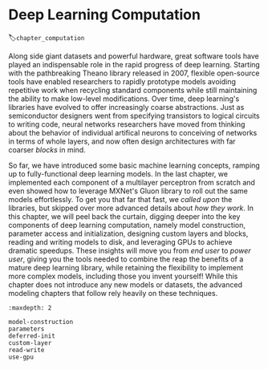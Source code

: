# Deep Learning Computation
:label:`chapter_computation`


Along side giant datasets and powerful hardware, 
great software tools have played an indispensable role
in the rapid progress of deep learning.
Starting with the pathbreaking Theano library released in 2007, 
flexible open-source tools have enabled researchers 
to rapidly prototype models avoiding repetitive work
when recycling standard components 
while still maintaining the ability to make low-level modifications.
Over time, deep learning's libraries have evolved 
to offer increasingly coarse abstractions.
Just as semiconductor designers went from specifying transistors 
to logical circuits to writing code,
neural networks researchers have moved from thinking about 
the behavior of individual artifical neurons 
to conceiving of networks in terms of whole layers,
and now often design architectures with far coarser *blocks* in mind.


So far, we have introduced some basic machine learning concepts,
ramping up to fully-functional deep learning models.
In the last chapter, we implemented each component of a multilayer perceptron from scratch and even showed how to leverage MXNet's Gluon library 
to roll out the same models effortlessly.
To get you that far that fast, we *called upon* the libraries,
but skipped over more advanced details about *how they work*.
In this chapter, we will peel back the curtain,
digging deeper into the key components of deep learning computation, 
namely model construction, parameter access and initialization, 
designing custom layers and blocks, reading and writing models to disk, 
and leveraging GPUs to achieve dramatic speedups. 
These insights will move you from *end user* to *power user*,
giving you the tools needed to combine the reap the benefits 
of a mature deep learning library, while retaining the flexibility
to implement more complex models, including those you invent yourself!
While this chapter does not introduce any new models or datasets,
the advanced modeling chapters that follow rely heavily on these techniques.

```toc
:maxdepth: 2

model-construction
parameters
deferred-init
custom-layer
read-write
use-gpu
```
